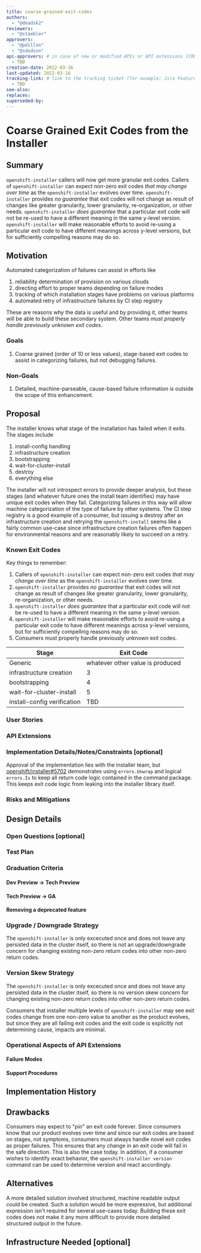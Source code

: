 ```yaml
---
title: coarse-grained-exit-codes
authors:
  - "@deadsk2"
reviewers:
  - "@staebler"
approvers:
  - "@pdillon"
  - "@sdodson"
api-approvers: # in case of new or modified APIs or API extensions (CRDs, aggregated apiservers, webhooks, finalizers)
  - TBD
creation-date: 2022-03-16
last-updated: 2022-03-16
tracking-link: # link to the tracking ticket (for example: Jira Feature or Epic ticket) that corresponds to this enhancement
  - TBD
see-also:
replaces:
superseded-by:
---
```


# Coarse Grained Exit Codes from the Installer

## Summary

`openshift-installer` callers will now get more granular exit codes.
Callers of `openshift-installer` can expect non-zero exit codes *that may change over time* as
the `openshift-installer` evolves over time.
`openshift-installer` provides *no guarantee* that exit codes will not change as result of changes like
greater granularity, lower granularity, re-organization, or other needs.
`openshift-installer` *does guarantee* that a particular exit code will not be re-used to have a
different meaning in the same y-level version.
`openshift-installer` will make reasonable efforts to avoid re-using a particular exit code to have
different meanings across y-level versions, but for sufficiently compelling reasons may do so.

## Motivation

Automated categorization of failures can assist in efforts like
1. reliability determination of provision on various clouds
2. directing effort to proper teams depending on failure modes
3. tracking of which installation stages have problems on various platforms
4. automated retry of infrastructure failures by CI step registry

These are reasons why the data is useful and by providing it, other teams will be able to build these
secondary system.
Other teams *must properly handle previously unknown exit codes*.

### Goals

1. Coarse grained (order of 10 or less values), stage-based exit codes to assist in categorizing
   failures, but not debugging failures.

### Non-Goals

1. Detailed, machine-parseable, cause-based failure information is outside the scope of this enhancement.

## Proposal

The installer knows what stage of the installation has failed when it exits.
The stages include
1. install-config handling
2. infrastructure creation
3. bootstrapping
4. wait-for-cluster-install
5. destroy
6. everything else

The installer will not introspect errors to provide deeper analysis, but these stages (and whatever future
ones the install team identifies) may have unique exit codes when they fail.
Categorizing failures in this way will allow machine categorization of the type of failure by other systems.
The CI step registry is a good example of a consumer, but issuing a destroy after an infrastructure creation
and retrying the `openshift-install` seems like a fairly common use-case since infrastructure creation
failures often happen for environmental reasons and are reasonably likely to succeed on a retry.

### Known Exit Codes

Key things to remember:
1. Callers of `openshift-installer` can expect non-zero exit codes *that may change over time* as
   the `openshift-installer` evolves over time.
2. `openshift-installer` provides *no guarantee* that exit codes will not change as result of changes like
   greater granularity, lower granularity, re-organization, or other needs.
3. `openshift-installer` *does guarantee* that a particular exit code will not be re-used to have a
   different meaning in the same y-level version.
4. `openshift-installer` will make reasonable efforts to avoid re-using a particular exit code to have
   different meanings across y-level versions, but for sufficiently compelling reasons may do so.
5. Consumers must properly handle previously unknown exit codes.

| Stage | Exit Code |
| --- | --- | 
| Generic | whatever other value is produced |
| infrastructure creation | 3 |
| bootstrapping | 4 | 
| wait-for-cluster-install | 5 |
| install-config verification | TBD |

### User Stories

### API Extensions

### Implementation Details/Notes/Constraints [optional]

Approval of the implementation lies with the installer team, but [openshift/installer#5702](https://github.com/openshift/installer/pull/5702)
demonstrates using `errors.Unwrap` and logical `errors.Is` to keep all return code logic contained in the command package.
This keeps exit code logic from leaking into the installer library itself.

### Risks and Mitigations

## Design Details

### Open Questions [optional]

### Test Plan

### Graduation Criteria

#### Dev Preview -> Tech Preview

#### Tech Preview -> GA

#### Removing a deprecated feature

### Upgrade / Downgrade Strategy

The `openshift-installer` is only excecuted once and does not leave any persisted data
in the cluster itself, so there is not an upgrade/downgrade concern for changing
existing non-zero return codes into other non-zero return codes.

### Version Skew Strategy

The `openshift-installer` is only excecuted once and does not leave any persisted data
in the cluster itself, so there is no version skew concern for changing
existing non-zero return codes into other non-zero return codes.

Consumers that installer multiple levels of `openshift-installer` may see exit codes
change from one non-zero value to another as the product evolves, but since they are all
failing exit codes and the exit code is explicitly not determining cause, impacts are minimal.

### Operational Aspects of API Extensions

#### Failure Modes

#### Support Procedures

## Implementation History

## Drawbacks

Consumers may expect to "pin" an exit code forever.
Since consumers know that our product evolves over time and since our exit codes are based on stages, not symptoms,
consumers must always handle novel exit codes as proper failures.
This ensures that any change in an exit code will fail in the safe direction.
This is also the case today.
In addition, if a consumer wishes to identify exact behavior, the `openshift-installer version` command
can be used to determine version and react accordingly.

## Alternatives

A more detailed solution involved structured, machine readable output could be created.
Such a solution would be more expressive, but additional expression isn't required for several use-cases today.
Building these exit codes does not make it any more difficult to provide more detailed structured output in the future.

## Infrastructure Needed [optional]

